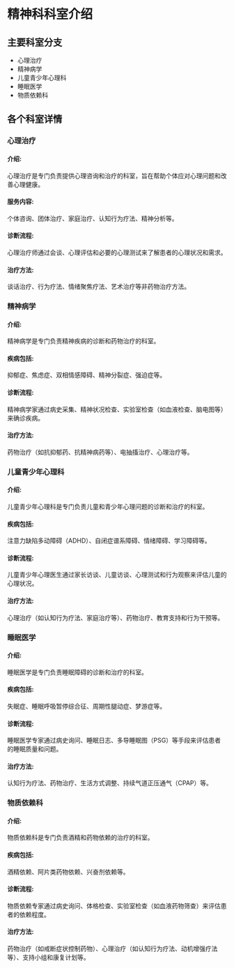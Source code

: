 # 精神科科室介绍

## 主要科室分支
   - 心理治疗
   - 精神病学
   - 儿童青少年心理科
   - 睡眠医学
   - 物质依赖科

## 各个科室详情
### 心理治疗
#### 介绍:
心理治疗是专门负责提供心理咨询和治疗的科室，旨在帮助个体应对心理问题和改善心理健康。
#### 服务内容:
个体咨询、团体治疗、家庭治疗、认知行为疗法、精神分析等。
#### 诊断流程:
心理治疗师通过会谈、心理评估和必要的心理测试来了解患者的心理状况和需求。
#### 治疗方法:
谈话治疗、行为疗法、情绪聚焦疗法、艺术治疗等非药物治疗方法。

### 精神病学
#### 介绍:
精神病学是专门负责精神疾病的诊断和药物治疗的科室。
#### 疾病包括:
抑郁症、焦虑症、双相情感障碍、精神分裂症、强迫症等。
#### 诊断流程:
精神病学家通过病史采集、精神状况检查、实验室检查（如血液检查、脑电图等）来确诊疾病。
#### 治疗方法:
药物治疗（如抗抑郁药、抗精神病药等）、电抽搐治疗、心理治疗等。

### 儿童青少年心理科
#### 介绍:
儿童青少年心理科是专门负责儿童和青少年心理问题的诊断和治疗的科室。
#### 疾病包括:
注意力缺陷多动障碍（ADHD）、自闭症谱系障碍、情绪障碍、学习障碍等。
#### 诊断流程:
儿童青少年心理医生通过家长访谈、儿童访谈、心理测试和行为观察来评估儿童的心理状况。
#### 治疗方法:
心理治疗（如认知行为疗法、家庭治疗等）、药物治疗、教育支持和行为干预等。

### 睡眠医学
#### 介绍:
睡眠医学是专门负责睡眠障碍的诊断和治疗的科室。
#### 疾病包括:
失眠症、睡眠呼吸暂停综合征、周期性腿动症、梦游症等。
#### 诊断流程:
睡眠医学专家通过病史询问、睡眠日志、多导睡眠图（PSG）等手段来评估患者的睡眠质量和问题。
#### 治疗方法:
认知行为疗法、药物治疗、生活方式调整、持续气道正压通气（CPAP）等。

### 物质依赖科
#### 介绍:
物质依赖科是专门负责酒精和药物依赖的治疗的科室。
#### 疾病包括:
酒精依赖、阿片类药物依赖、兴奋剂依赖等。
#### 诊断流程:
物质依赖专家通过病史询问、体格检查、实验室检查（如血液药物筛查）来评估患者的依赖程度。
#### 治疗方法:
药物治疗（如戒断症状控制药物）、心理治疗（如认知行为疗法、动机增强疗法等）、支持小组和康复计划等。
